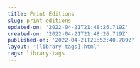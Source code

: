 ```yaml
---
title: Print Editions
slug: print-editions
updated-on: '2022-04-21T21:48:26.719Z'
created-on: '2022-04-21T21:48:26.719Z'
published-on: '2022-04-21T21:52:40.789Z'
layout: '[library-tags].html'
tags: library-tags
---
```



